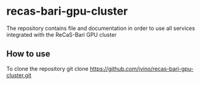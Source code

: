 # recas-bari-gpu-cluster

The repository contains file and documentation in order to use all services integrated with the ReCaS-Bari GPU cluster

## How to use
To clone the repository 
git clone https://github.com/jvino/recas-bari-gpu-cluster.git